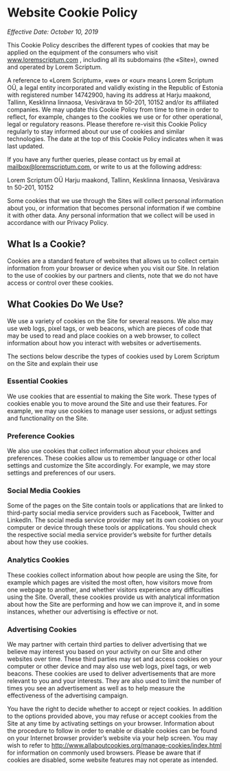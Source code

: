 # Website Cookie Policy
*Effective Date: October 10, 2019*

This Cookie Policy describes the different types of cookies that may be applied on the equipment of the consumers who visit www.loremscriptum.com , including all its subdomains (the «Site»), owned and operated by Lorem Scriptum.

A reference to «Lorem Scriptum», «we» or «our» means Lorem Scriptum OÜ, a legal entity incorporated and validly existing in the Republic of Estonia with registered number 14742900, having its address at Harju maakond, Tallinn, Kesklinna linnaosa, Vesivärava tn 50-201, 10152 and/or its affiliated companies. We may update this Cookie Policy from time to time in order to reflect, for example, changes to the cookies we use or for other operational, legal or regulatory reasons. Please therefore re-visit this Cookie Policy regularly to stay informed about our use of cookies and similar technologies. The date at the top of this Cookie Policy indicates when it was last updated.

If you have any further queries, please contact us by email at mailbox@loremscriptum.com, or write to us at the following address:

Lorem Scriptum OÜ
Harju maakond, 
Tallinn, Kesklinna linnaosa, 
Vesivärava tn 50-201,
10152

Some cookies that we use through the Sites will collect personal information about you, or information that becomes personal information if we combine it with other data. Any personal information that we collect will be used in accordance with our Privacy Policy.

## What Is a Cookie?

Cookies are a standard feature of websites that allows us to collect certain information from your browser or device when you visit our Site. In relation to the use of cookies by our partners and clients, note that we do not have access or control over these cookies.

## What Cookies Do We Use?
We use a variety of cookies on the Site for several reasons. We also may use web logs, pixel tags, or web beacons, which are pieces of code that may be used to read and place cookies on a web browser, to collect information about how you interact with websites or advertisements.

The sections below describe the types of cookies used by Lorem Scriptum on the Site and explain their use

### Essential Cookies
We use cookies that are essential to making the Site work. These types of cookies enable you to move around the Site and use their features. For example, we may use cookies to manage user sessions, or adjust settings and functionality on the Site.

### Preference Cookies
We also use cookies that collect information about your choices and preferences. These cookies allow us to remember language or other local settings and customize the Site accordingly. For example, we may store settings and preferences of our users.

### Social Media Cookies
Some of the pages on the Site contain tools or applications that are linked to third-party social media service providers such as Facebook, Twitter and LinkedIn. The social media service provider may set its own cookies on your computer or device through these tools or applications. You should check the respective social media service provider’s website for further details about how they use cookies.

### Analytics Cookies
These cookies collect information about how people are using the Site, for example which pages are visited the most often, how visitors move from one webpage to another, and whether visitors experience any difficulties using the Site. Overall, these cookies provide us with analytical information about how the Site are performing and how we can improve it, and in some instances, whether our advertising is effective or not.

### Advertising Cookies
We may partner with certain third parties to deliver advertising that we believe may interest you based on your activity on our Site and other websites over time. These third parties may set and access cookies on your computer or other device and may also use web logs, pixel tags, or web beacons. These cookies are used to deliver advertisements that are more relevant to you and your interests. They are also used to limit the number of times you see an advertisement as well as to help measure the effectiveness of the advertising campaign.

You have the right to decide whether to accept or reject cookies. In addition to the options provided above, you may refuse or accept cookies from the Site at any time by activating settings on your browser. Information about the procedure to follow in order to enable or disable cookies can be found on your Internet browser provider’s website via your help screen. You may wish to refer to http://www.allaboutcookies.org/manage-cookies/index.html for information on commonly used browsers. Please be aware that if cookies are disabled, some website features may not operate as intended.

